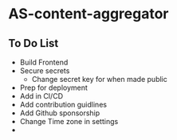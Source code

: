 # AS-content-aggregator

## To Do List

- Build Frontend
- Secure secrets
  - Change secret key for when made public
- Prep for deployment
- Add in CI/CD
- Add contribution guidlines
- Add Github sponsorship
- Change Time zone in settings
- 